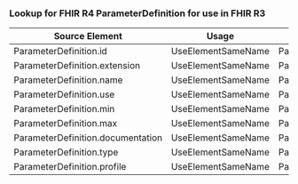 ### Lookup for FHIR R4 ParameterDefinition for use in FHIR R3

| Source Element | Usage | Target |
| -------------- | ----- | ------ |
| ParameterDefinition.id | UseElementSameName | ParameterDefinition.id |
| ParameterDefinition.extension | UseElementSameName | ParameterDefinition.extension |
| ParameterDefinition.name | UseElementSameName | ParameterDefinition.name |
| ParameterDefinition.use | UseElementSameName | ParameterDefinition.use |
| ParameterDefinition.min | UseElementSameName | ParameterDefinition.min |
| ParameterDefinition.max | UseElementSameName | ParameterDefinition.max |
| ParameterDefinition.documentation | UseElementSameName | ParameterDefinition.documentation |
| ParameterDefinition.type | UseElementSameName | ParameterDefinition.type |
| ParameterDefinition.profile | UseElementSameName | ParameterDefinition.profile |
